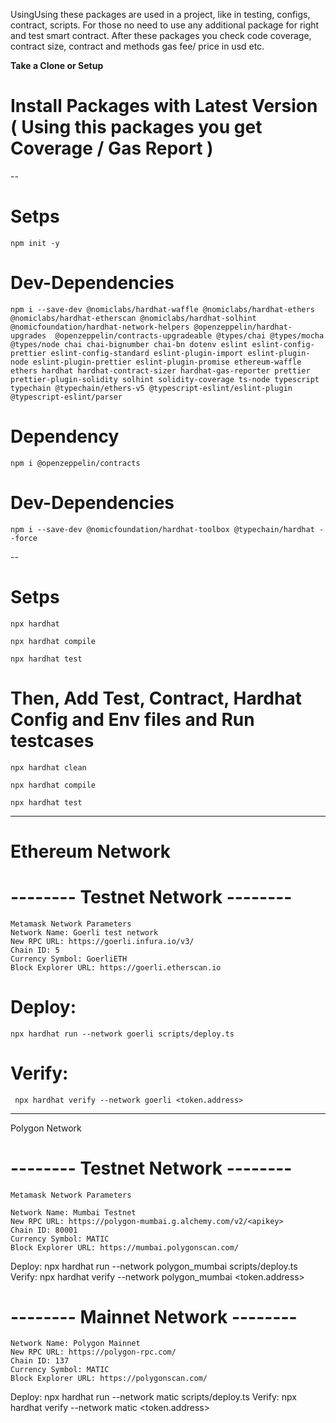 UsingUsing these packages are used in a project, like in testing, configs, contract, scripts. For those no need to use any additional package for right and test smart contract. After these packages you check code coverage, contract size, contract and methods gas fee/ price in usd etc.

<b> Take a Clone or Setup</b>

# Install Packages with Latest Version ( Using this packages you get Coverage / Gas Report )
-- 

# Setps

    npm init -y

# Dev-Dependencies

    npm i --save-dev @nomiclabs/hardhat-waffle @nomiclabs/hardhat-ethers @nomiclabs/hardhat-etherscan @nomiclabs/hardhat-solhint  @nomicfoundation/hardhat-network-helpers @openzeppelin/hardhat-upgrades  @openzeppelin/contracts-upgradeable @types/chai @types/mocha @types/node chai chai-bignumber chai-bn dotenv eslint eslint-config-prettier eslint-config-standard eslint-plugin-import eslint-plugin-node eslint-plugin-prettier eslint-plugin-promise ethereum-waffle ethers hardhat hardhat-contract-sizer hardhat-gas-reporter prettier prettier-plugin-solidity solhint solidity-coverage ts-node typescript typechain @typechain/ethers-v5 @typescript-eslint/eslint-plugin @typescript-eslint/parser

# Dependency

    npm i @openzeppelin/contracts

# Dev-Dependencies

    npm i --save-dev @nomicfoundation/hardhat-toolbox @typechain/hardhat --force

--

# Setps

    npx hardhat

<!-- Choose script, I choose Typescript -->
<!-- Add .git ignore -->
<!-- No need to install hardhat-toolbox -->

    npx hardhat compile

    npx hardhat test

# Then, Add Test, Contract, Hardhat Config and Env files and Run testcases

    npx hardhat clean

    npx hardhat compile

    npx hardhat test

<!-- After Successfully run test case you can use this setup as per you code/contract -->

---

# Ethereum Network

# -------- Testnet Network --------

    Metamask Network Parameters
    Network Name: Goerli test network
    New RPC URL: https://goerli.infura.io/v3/
    Chain ID: 5
    Currency Symbol: GoerliETH
    Block Explorer URL: https://goerli.etherscan.io

# Deploy:

    npx hardhat run --network goerli scripts/deploy.ts

# Verify:

     npx hardhat verify --network goerli <token.address>

---

Polygon Network

# -------- Testnet Network --------

    Metamask Network Parameters

    Network Name: Mumbai Testnet
    New RPC URL: https://polygon-mumbai.g.alchemy.com/v2/<apikey>
    Chain ID: 80001
    Currency Symbol: MATIC
    Block Explorer URL: https://mumbai.polygonscan.com/

Deploy: npx hardhat run --network polygon_mumbai scripts/deploy.ts
Verify: npx hardhat verify --network polygon_mumbai <token.address>

# -------- Mainnet Network --------

    Network Name: Polygon Mainnet
    New RPC URL: https://polygon-rpc.com/
    Chain ID: 137
    Currency Symbol: MATIC
    Block Explorer URL: https://polygonscan.com/

Deploy: npx hardhat run --network matic scripts/deploy.ts
Verify: npx hardhat verify --network matic <token.address>
